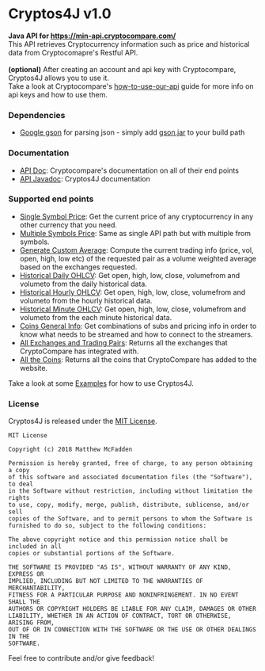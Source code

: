 # Cryptos4J v1.0
**Java API for https://min-api.cryptocompare.com/**  
This API retrieves Cryptocurrency information such as price and historical data from Cryptocomapre's Restful API.
<br>
<br>
**(optional)** After creating an account and api key with Cryptocompare, Cryptos4J allows you to use it.  
Take a look at Cryptocompare's [how-to-use-our-api](https://www.cryptocompare.com/coins/guides/how-to-use-our-api/) guide for more info on api keys and how to use them.  
### Dependencies
* [Google gson](https://github.com/google/gson) for parsing json - simply add [gson.jar](https://github.com/mcfadd/Cryptos4J/blob/master/Cryptos4J/gson-2.2.4.jargson.jar) to your build path  
### Documentation
* [API Doc](https://min-api.cryptocompare.com/documentation): Cryptocompare's documentation on all of their end points
* [API Javadoc](https://mcfadd.github.io/Cryptos4J/): Cryptos4J documentation

### Supported end points
* [Single Symbol Price](https://min-api.cryptocompare.com/documentation?key=Price&cat=SingleSymbolPriceEndpoint):
Get the current price of any cryptocurrency in any other currency that you need.
* [Multiple Symbols Price](https://min-api.cryptocompare.com/documentation?key=Price&cat=multipleSymbolsPriceEndpoint):
Same as single API path but with multiple from symbols.
* [Generate Custom Average](https://min-api.cryptocompare.com/documentation?key=Price&cat=generateAverageEndpoint):
Compute the current trading info (price, vol, open, high, low etc) of the requested pair as a volume weighted average based on the exchanges requested.
* [Historical Daily OHLCV](https://min-api.cryptocompare.com/documentation?key=Historical&cat=dataHistoday):
Get open, high, low, close, volumefrom and volumeto from the daily historical data.
* [Historical Hourly OHLCV](https://min-api.cryptocompare.com/documentation?key=Historical&cat=dataHistohour):
Get open, high, low, close, volumefrom and volumeto from the hourly historical data.
* [Historical Minute OHLCV](https://min-api.cryptocompare.com/documentation?key=Historical&cat=dataHistominute):
Get open, high, low, close, volumefrom and volumeto from the each minute historical data.
* [Coins General Info](https://min-api.cryptocompare.com/data/coin/generalinfo?fsyms=BTC,MLN,DASH&tsym=USD):
Get combinations of subs and pricing info in order to know what needs to be streamed and how to connect to the streamers.
* [All Exchanges and Trading Pairs](https://min-api.cryptocompare.com/documentation?key=Other&cat=allExchangesEndpoint):
Returns all the exchanges that CryptoCompare has integrated with.
* [All the Coins](https://min-api.cryptocompare.com/documentation?key=Other&cat=allCoinsWithContentEndpoint):
Returns all the coins that CryptoCompare has added to the website.  

Take a look at some [Examples](https://github.com/mcfadd/Cryptos4J/tree/master/Cryptos4J/examples) for how to use Cryptos4J.  

### License

Cryptos4J is released under the [MIT License](LICENSE).
```
MIT License

Copyright (c) 2018 Matthew McFadden

Permission is hereby granted, free of charge, to any person obtaining a copy
of this software and associated documentation files (the "Software"), to deal
in the Software without restriction, including without limitation the rights
to use, copy, modify, merge, publish, distribute, sublicense, and/or sell
copies of the Software, and to permit persons to whom the Software is
furnished to do so, subject to the following conditions:

The above copyright notice and this permission notice shall be included in all
copies or substantial portions of the Software.

THE SOFTWARE IS PROVIDED "AS IS", WITHOUT WARRANTY OF ANY KIND, EXPRESS OR
IMPLIED, INCLUDING BUT NOT LIMITED TO THE WARRANTIES OF MERCHANTABILITY,
FITNESS FOR A PARTICULAR PURPOSE AND NONINFRINGEMENT. IN NO EVENT SHALL THE
AUTHORS OR COPYRIGHT HOLDERS BE LIABLE FOR ANY CLAIM, DAMAGES OR OTHER
LIABILITY, WHETHER IN AN ACTION OF CONTRACT, TORT OR OTHERWISE, ARISING FROM,
OUT OF OR IN CONNECTION WITH THE SOFTWARE OR THE USE OR OTHER DEALINGS IN THE
SOFTWARE.
```  
Feel free to contribute and/or give feedback!
